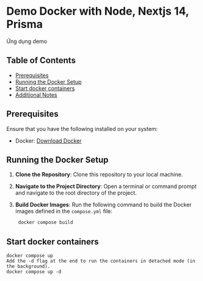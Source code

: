 # Demo Docker with Node, Nextjs 14, Prisma

Ứng dụng demo

## Table of Contents

- [Prerequisites](#prerequisites)
- [Running the Docker Setup](#running-the-docker-setup)
- [Start docker containers](#start-docker-containers)
- [Additional Notes](#additional-notes)

## Prerequisites

Ensure that you have the following installed on your system:
- Docker: [Download Docker](https://www.docker.com/get-started)

## Running the Docker Setup

1. **Clone the Repository**: Clone this repository to your local machine.

2. **Navigate to the Project Directory**: Open a terminal or command prompt and navigate to the root directory of the project.

3. **Build Docker Images**: Run the following command to build the Docker images defined in the `compose.yml` file:
   ```bash
    docker compose build

## Start docker containers
    docker compose up
    Add the -d flag at the end to run the containers in detached mode (in the background).
    docker compose up -d